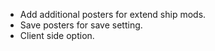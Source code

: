 - Add additional posters for extend ship mods.
- Save posters for save setting.
- Client side option.